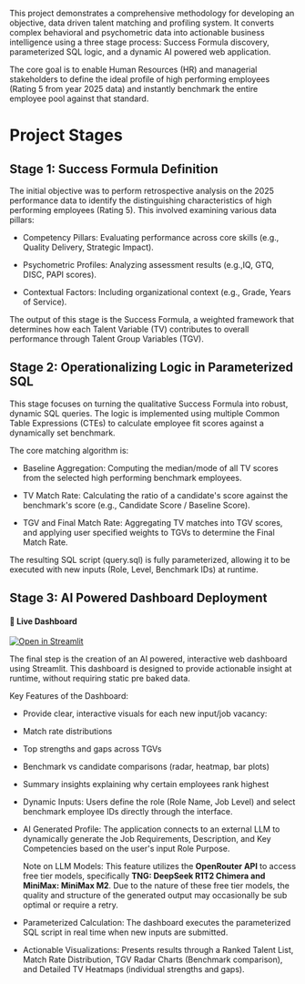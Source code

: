 This project demonstrates a comprehensive methodology for developing an objective, data driven talent matching and profiling system. It converts complex behavioral and psychometric data into actionable business intelligence using a three stage process: Success Formula discovery, parameterized SQL logic, and a dynamic AI powered web application.

The core goal is to enable Human Resources (HR) and managerial stakeholders to define the ideal profile of high performing employees (Rating 5 from year 2025 data) and instantly benchmark the entire employee pool against that standard.

# Project Stages

## Stage 1: Success Formula Definition

The initial objective was to perform retrospective analysis on the 2025 performance data to identify the distinguishing characteristics of high performing employees (Rating 5). This involved examining various data pillars:

- Competency Pillars: Evaluating performance across core skills (e.g., Quality Delivery, Strategic Impact).

- Psychometric Profiles: Analyzing assessment results (e.g.,IQ, GTQ, DISC, PAPI scores).

- Contextual Factors: Including organizational context (e.g., Grade, Years of Service).

The output of this stage is the Success Formula, a weighted framework that determines how each Talent Variable (TV) contributes to overall performance through Talent Group Variables (TGV).

## Stage 2: Operationalizing Logic in Parameterized SQL

This stage focuses on turning the qualitative Success Formula into robust, dynamic SQL queries. The logic is implemented using multiple Common Table Expressions (CTEs) to calculate employee fit scores against a dynamically set benchmark.

The core matching algorithm is:

- Baseline Aggregation: Computing the median/mode of all TV scores from the selected high performing benchmark employees.

- TV Match Rate: Calculating the ratio of a candidate's score against the benchmark's score (e.g., Candidate Score / Baseline Score).

- TGV and Final Match Rate: Aggregating TV matches into TGV scores, and applying user specified weights to TGVs to determine the Final Match Rate.

The resulting SQL script (query.sql) is fully parameterized, allowing it to be executed with new inputs (Role, Level, Benchmark IDs) at runtime.

## Stage 3: AI Powered Dashboard Deployment

#### 🚀 Live Dashboard
[![Open in Streamlit](https://static.streamlit.io/badges/streamlit_badge_black_white.svg)](https://talentappdashboard.streamlit.app/)

The final step is the creation of an AI powered, interactive web dashboard using Streamlit. This dashboard is designed to provide actionable insight at runtime, without requiring static pre baked data.

Key Features of the Dashboard:

- Provide clear, interactive visuals for each new input/job vacancy:

- Match rate distributions

- Top strengths and gaps across TGVs

- Benchmark vs candidate comparisons (radar, heatmap, bar plots)

- Summary insights explaining why certain employees rank highest

- Dynamic Inputs: Users define the role (Role Name, Job Level) and select benchmark employee IDs directly through the interface.

- AI Generated Profile: The application connects to an external LLM to dynamically generate the Job Requirements, Description, and Key Competencies based on the user's input Role Purpose.

    Note on LLM Models: This feature utilizes the **OpenRouter API** to access free tier models, specifically **TNG: DeepSeek R1T2 Chimera and MiniMax: MiniMax M2**. Due to the nature of these free tier models, the quality and structure of the generated output may occasionally be sub optimal or require a retry.

- Parameterized Calculation: The dashboard executes the parameterized SQL script in real time when new inputs are submitted.

- Actionable Visualizations: Presents results through a Ranked Talent List, Match Rate Distribution, TGV Radar Charts (Benchmark comparison), and Detailed TV Heatmaps (individual strengths and gaps).